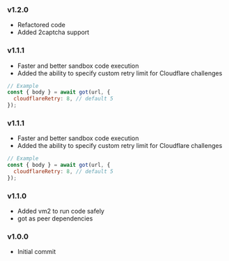 ### v1.2.0

- Refactored code
- Added 2captcha support

### v1.1.1

- Faster and better sandbox code execution
- Added the ability to specify custom retry limit for Cloudflare challenges

```js
// Example
const { body } = await got(url, {
  cloudflareRetry: 8, // default 5
});
```

### v1.1.1

- Faster and better sandbox code execution
- Added the ability to specify custom retry limit for Cloudflare challenges

```js
// Example
const { body } = await got(url, {
  cloudflareRetry: 8, // default 5
});
```

### v1.1.0

- Added vm2 to run code safely
- got as peer dependencies

### v1.0.0

- Initial commit
